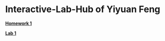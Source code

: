# Interactive-Lab-Hub of Yiyuan Feng

**[Homework 1](https://github.com/Yiyuan7/Interactive-Lab-Hub/blob/master/HM1)**



**[Lab 1](https://github.com/Yiyuan7/IDD-Fa18-Lab1/blob/master/README.md)**

